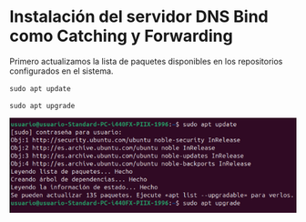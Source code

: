 # Instalación del servidor DNS Bind como Catching y Forwarding

Primero actualizamos la lista de paquetes disponibles en los repositorios configurados en el sistema.

```
sudo apt update
```

```
sudo apt upgrade
```

![](/Tema2/img/Screenshot_1.png)

